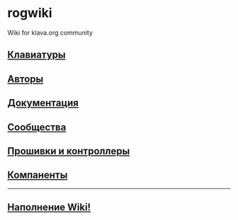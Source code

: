 # rogwiki
Wiki for klava.org community

## [Клавиатуры](keyboards.md)

## [Авторы](authors.md)

## [Документация](docs.md)

## [Сообщества](community.md)

## [Прошивки и контроллеры](wares.md)

## [Компаненты](companents.md)

---
 
## [Наполнение Wiki!](wikifulling.md)
